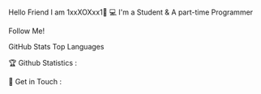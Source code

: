 Hello Friend I am 1xxXOXxx1👋
💻 I'm a Student & A part-time Programmer


Follow Me!


GitHub Stats Top Languages

🏆 Github Statistics :


📡 Get in Touch :
    
